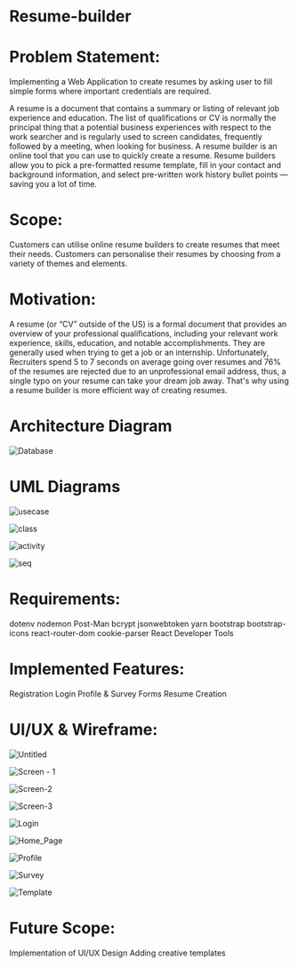 # Resume-builder

# Problem Statement:
Implementing a Web Application to create resumes by asking user to fill simple forms where important credentials are required. 

A  resume is a document that contains a summary or listing of relevant job experience  and education. The list of qualifications or CV is normally the principal thing that a potential business experiences with respect to the work searcher and is regularly used to screen candidates, frequently followed by a meeting, when looking for business. 
A resume builder is an online tool that you can use to quickly create a resume. Resume builders allow you to pick a pre-formatted resume template, fill in your contact and background information, and select pre-written work history bullet points — saving you a lot of time.


# Scope:
Customers can utilise online resume builders to create resumes that meet their needs. Customers can personalise their resumes by choosing from a variety of themes and elements.


# Motivation:
A resume (or “CV” outside of the US) is a formal document that provides an overview of your professional qualifications, including your relevant work experience, skills, education, and notable accomplishments. They are generally used when trying to get a job or an internship. Unfortunately, Recruiters spend 5 to 7 seconds on average going over resumes and 76% of the resumes are rejected due to an unprofessional email address, thus, a single typo on your resume can take your dream job away. That's why using a resume builder is more efficient way of creating resumes.



# Architecture Diagram
![Database](https://user-images.githubusercontent.com/82507299/204210355-c8ba7cfd-6c92-4dc5-87b2-22a7f99e1634.jpg)



# UML Diagrams
![usecase](https://user-images.githubusercontent.com/82507299/204210321-a5548fdf-6d54-410a-9cf8-e0a7cb1e69b5.png)

![class](https://user-images.githubusercontent.com/82507299/204210307-0376ca00-a11f-4f0e-885e-fcc88d1020b7.png)

![activity](https://user-images.githubusercontent.com/82507299/204210299-5d21013c-e1b6-4947-892d-ac2b202aed59.png)

![seq](https://user-images.githubusercontent.com/82507299/204210315-df21f895-fb83-4ded-b3a7-376c5a900083.png)


# Requirements:
dotenv
nodemon
Post-Man
bcrypt
jsonwebtoken
yarn
bootstrap
bootstrap-icons
react-router-dom
cookie-parser
React Developer Tools 


# Implemented Features:
Registration
Login
Profile & Survey Forms
Resume Creation



# UI/UX & Wireframe:

![Untitled](https://user-images.githubusercontent.com/82507299/204211438-20a49be4-5f63-4a4c-99ac-4e55b59d8c75.jpg)


![Screen - 1](https://user-images.githubusercontent.com/82507299/202916892-80851525-a0a4-4e36-a4c0-eea288baa7ab.png)

![Screen-2](https://user-images.githubusercontent.com/82507299/202916895-7c975c73-916f-493c-9453-37e4abd9b2b1.png)

![Screen-3](https://user-images.githubusercontent.com/82507299/202916897-98dc56cb-ce94-4179-b065-b051f4a77c9e.png)

![Login](https://user-images.githubusercontent.com/82507299/202916904-3548d70f-56b1-4735-9cee-1cee8189a6b8.png)

![Home_Page](https://user-images.githubusercontent.com/82507299/204210128-7e2a4ef6-3d51-4785-a9db-481e38ae4fe6.png)

![Profile](https://user-images.githubusercontent.com/82507299/204210168-190367c2-a0ff-4398-83a2-c5dfc5ac8ed7.png)

![Survey](https://user-images.githubusercontent.com/82507299/204210175-c30baf8d-bcda-432f-a58e-a139f62cc789.png)

![Template](https://user-images.githubusercontent.com/82507299/204210185-4e6d02da-f480-45b9-a554-f1b6f0bebf4d.png)



# Future Scope:
Implementation of UI/UX Design
Adding creative templates



